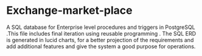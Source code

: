 # Exchange-market-place
A SQL database for Enterprise level procedures and triggers in PostgreSQL .This file includes final iteration using reusable programming .
The SQL ERD is generated in lucid charts, for a better projection of the requirements and add additional features and give the system a good purpose for operations.  
